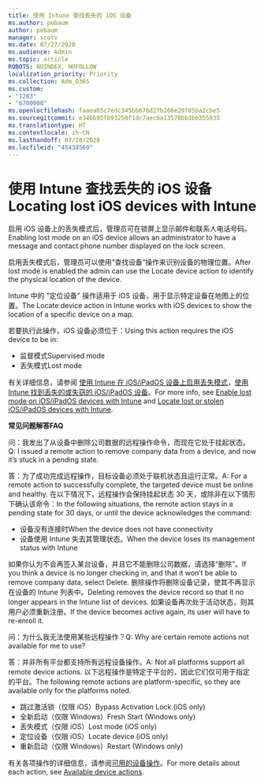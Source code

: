 ```yaml
---
title: 使用 Intune 查找丢失的 iOS 设备
ms.author: pebaum
author: pebaum
manager: scotv
ms.date: 07/27/2020
ms.audience: Admin
ms.topic: article
ROBOTS: NOINDEX, NOFOLLOW
localization_priority: Priority
ms.collection: Adm_O365
ms.custom:
- "1283"
- "6700008"
ms.openlocfilehash: faaea65c7edc345bb676d2fb266e20f85ba2cbe5
ms.sourcegitcommit: e34bb95fb93250f1dc7aec6a13578bb3bb355935
ms.translationtype: HT
ms.contentlocale: zh-CN
ms.lasthandoff: 07/28/2020
ms.locfileid: "45434569"
---
```

# <a name="locating-lost-ios-devices-with-intune"></a><span data-ttu-id="0d212-102">使用 Intune 查找丢失的 iOS 设备</span><span class="sxs-lookup"><span data-stu-id="0d212-102">Locating lost iOS devices with Intune</span></span>

<span data-ttu-id="0d212-103">启用 iOS 设备上的丢失模式后，管理员可在锁屏上显示邮件和联系人电话号码。</span><span class="sxs-lookup"><span data-stu-id="0d212-103">Enabling lost mode on an iOS device allows an administrator to have a message and contact phone number displayed on the lock screen.</span></span>

<span data-ttu-id="0d212-104">启用丢失模式后，管理员可以使用“查找设备”操作来识别设备的物理位置。</span><span class="sxs-lookup"><span data-stu-id="0d212-104">After lost mode is enabled the admin can use the Locate device action to identify the physical location of the device.</span></span>

<span data-ttu-id="0d212-105">Intune 中的 "定位设备" 操作适用于 iOS 设备，用于显示特定设备在地图上的位置。</span><span class="sxs-lookup"><span data-stu-id="0d212-105">The Locate device action in Intune works with iOS devices to show the location of a specific device on a map.</span></span>

<span data-ttu-id="0d212-106">若要执行此操作，iOS 设备必须位于：</span><span class="sxs-lookup"><span data-stu-id="0d212-106">Using this action requires the iOS device to be in:</span></span>

- <span data-ttu-id="0d212-107">监督模式</span><span class="sxs-lookup"><span data-stu-id="0d212-107">Supervised mode</span></span>
- <span data-ttu-id="0d212-108">丢失模式</span><span class="sxs-lookup"><span data-stu-id="0d212-108">Lost mode</span></span>

<span data-ttu-id="0d212-109">有关详细信息，请参阅 [使用 Intune 在 iOS/iPadOS 设备上启用丢失模式](https://docs.microsoft.com/intune/device-lost-mode)，[使用 Intune 找到丢失的或失窃的 iOS/iPadOS 设备](https://docs.microsoft.com/intune/device-locate)。</span><span class="sxs-lookup"><span data-stu-id="0d212-109">For more info, see [Enable lost mode on iOS/iPadOS devices with Intune](https://docs.microsoft.com/intune/device-lost-mode) and [Locate lost or stolen iOS/iPadOS devices with Intune](https://docs.microsoft.com/intune/device-locate).</span></span>

<span data-ttu-id="0d212-110">**常见问题解答**</span><span class="sxs-lookup"><span data-stu-id="0d212-110">**FAQ**</span></span>

<span data-ttu-id="0d212-111">问：我发出了从设备中删除公司数据的远程操作命令，而现在它处于挂起状态。</span><span class="sxs-lookup"><span data-stu-id="0d212-111">Q: I issued a remote action to remove company data from a device, and now it’s stuck in a pending state.</span></span>

<span data-ttu-id="0d212-112">答：为了成功完成远程操作，目标设备必须处于联机状态且运行正常。</span><span class="sxs-lookup"><span data-stu-id="0d212-112">A: For a remote action to successfully complete, the targeted device must be online and healthy.</span></span> <span data-ttu-id="0d212-113">在以下情况下，远程操作会保持挂起状态 30 天，或除非在以下情形下确认该命令：</span><span class="sxs-lookup"><span data-stu-id="0d212-113">In the following situations, the remote action stays in a pending state for 30 days, or until the device acknowledges the command:</span></span>

- <span data-ttu-id="0d212-114">设备没有连接时</span><span class="sxs-lookup"><span data-stu-id="0d212-114">When the device does not have connectivity</span></span>
- <span data-ttu-id="0d212-115">设备使用 Intune 失去其管理状态。</span><span class="sxs-lookup"><span data-stu-id="0d212-115">When the device loses its management status with Intune</span></span>

<span data-ttu-id="0d212-116">如果你认为不会再签入某台设备，并且它不能删除公司数据，请选择“删除”。</span><span class="sxs-lookup"><span data-stu-id="0d212-116">If you think a device is no longer checking in, and that it won’t be able to remove company data, select Delete.</span></span> <span data-ttu-id="0d212-117">删除操作将删除设备记录，使其不再显示在设备的 Intune 列表中。</span><span class="sxs-lookup"><span data-stu-id="0d212-117">Deleting removes the device record so that it no longer appears in the Intune list of devices.</span></span> <span data-ttu-id="0d212-118">如果设备再次处于活动状态，则其用户必须重新注册。</span><span class="sxs-lookup"><span data-stu-id="0d212-118">If the device becomes active again, its user will have to re-enroll it.</span></span>

<span data-ttu-id="0d212-119">问：为什么我无法使用某些远程操作？</span><span class="sxs-lookup"><span data-stu-id="0d212-119">Q: Why are certain remote actions not available for me to use?</span></span>

<span data-ttu-id="0d212-120">答：并非所有平台都支持所有远程设备操作。</span><span class="sxs-lookup"><span data-stu-id="0d212-120">A: Not all platforms support all remote device actions.</span></span> <span data-ttu-id="0d212-121">以下远程操作是特定于平台的，因此它们仅可用于指定的平台。</span><span class="sxs-lookup"><span data-stu-id="0d212-121">The following remote actions are platform-specific, so they are available only for the platforms noted.</span></span>

- <span data-ttu-id="0d212-122">跳过激活锁（仅限 iOS）</span><span class="sxs-lookup"><span data-stu-id="0d212-122">Bypass Activation Lock (iOS only)</span></span>
- <span data-ttu-id="0d212-123">全新启动（仅限 Windows）</span><span class="sxs-lookup"><span data-stu-id="0d212-123">Fresh Start (Windows only)</span></span>
- <span data-ttu-id="0d212-124">丢失模式（仅限 iOS）</span><span class="sxs-lookup"><span data-stu-id="0d212-124">Lost mode (iOS only)</span></span>
- <span data-ttu-id="0d212-125">定位设备（仅限 iOS）</span><span class="sxs-lookup"><span data-stu-id="0d212-125">Locate device (iOS only)</span></span>
- <span data-ttu-id="0d212-126">重新启动（仅限 Windows）</span><span class="sxs-lookup"><span data-stu-id="0d212-126">Restart (Windows only)</span></span>

<span data-ttu-id="0d212-127">有关各项操作的详细信息，请参阅[可用的设备操作](https://docs.microsoft.com/intune/device-management#available-device-actions)。</span><span class="sxs-lookup"><span data-stu-id="0d212-127">For more details about each action, see [Available device actions](https://docs.microsoft.com/intune/device-management#available-device-actions).</span></span>